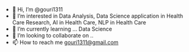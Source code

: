 - 👋 Hi, I’m @gouri1311
- 👀 I’m interested in Data Analysis, Data Science application in Health Care Research, AI in Health Care, NLP in Health Care
- 🌱 I’m currently learning ... Data Science
- 💞️ I’m looking to collaborate on ..
- 📫 How to reach me gouri1311@gmail.com

<!---
gouri1311/gouri1311 is a ✨ special ✨ repository because its `README.md` (this file) appears on your GitHub profile.
You can click the Preview link to take a look at your changes.
--->
